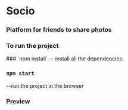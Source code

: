 <h1>Socio</h1>
<h3>Platform for friends to share photos</h3>

<h3>To run the project</h3>
### `npm install`
-- install all the dependencies

###  `npm start`
--run the project in the browser

<h3>Preview</h3>

